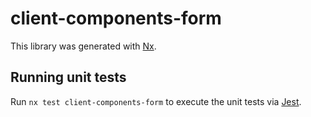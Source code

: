 # client-components-form

This library was generated with [Nx](https://nx.dev).

## Running unit tests

Run `nx test client-components-form` to execute the unit tests via [Jest](https://jestjs.io).
